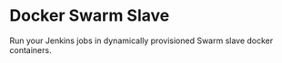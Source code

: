 # Docker Swarm Slave

Run your Jenkins jobs in dynamically provisioned Swarm slave docker containers.
